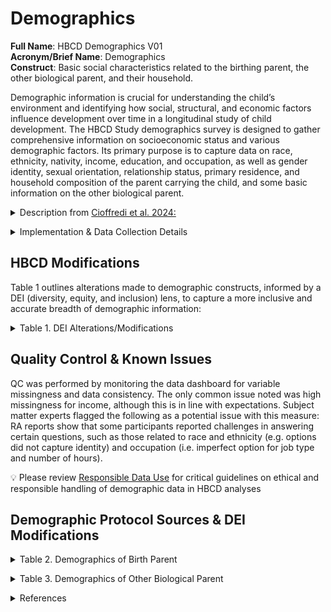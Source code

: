 # Demographics

**Full Name**: HBCD Demographics V01  
**Acronym/Brief Name**: Demographics  
**Construct**: Basic social characteristics related to the birthing parent, the other biological parent, and their household.  

Demographic information is crucial for understanding the child’s environment and identifying how social, structural, and economic factors influence development over time in a longitudinal study of child development. The HBCD Study demographics survey is designed to gather comprehensive information on socioeconomic status and various demographic factors. Its primary purpose is to capture data on race, ethnicity, nativity, income, education, and occupation, as well as gender identity, sexual orientation, relationship status, primary residence, and household composition of the parent carrying the child, and some basic information on the other biological parent. 

<p>
<details>  
  <summary>Description from <a href="https://doi.org/10.1016/j.dcn.2024.101429">Cioffredi et al. 2024:</a></summary>  
<br><i>The HBCD Demographics survey was designed to collect social and economic information including race, ethnicity, nativity, income, maternal education, and occupation, as well as to characterize gender identity, sexual orientation, relationship status, primary residence, and household composition. The household composition matrix asks for details on all household members including age, gender, relationship to the child, relationship to the primary caregiver, and time spent caring for the child. Participants and families who endorse no primary residence, or that they are living in a shelter or treatment facility, are not asked to complete the household matrix. The survey includes a limited set of questions on the child’s “other biological parent” (i.e., race, ethnicity, nativity, education, occupation), provided the respondent endorsed an item indicating that they could answer this set of questions. Although there are no direct questions about the primary caregiver’s spouse/partner in the demographics, details of this relationship can be found within the household composition roster. The questions on Occupation ask for detailed information about exposures to environmental toxicants.</i><br>
<br><i>Careful consideration was given to ensure that questions were inclusive of diverse populations and could capture a wide range of family structures and living situations that may impact child health outcomes. As a result, survey elements available within the PhenX Toolkit and other large-scale NIH studies were reviewed and modified by the Social and Environmental Determinants working group and the HBCD Diversity, Equity, and Inclusion (DEI) Committee to reduce bias and correct for embedded assumptions of heteronormative nuclear-family structures (see Table with sources below). Future demographics surveys will repeat survey elements from Visit 4 for both the primary caregiver and the child.</i>
</details>
</p>

<details>
<summary>Implementation & Data Collection Details</summary>
<ul>
<br>
<p><strong>Method of Administration</strong>: RA administered in person <br />
<strong>Child Specific/Unspecific Form</strong>: Child Unspecific <br />
<strong>Respondent:</strong> Adult Participant <br />
<strong>Visits</strong>: V01 <br />
<strong>Estimated length of time for completion</strong>: 10 minutes</p>
</details>

## HBCD Modifications

Table 1 outlines alterations made to demographic constructs, informed by a DEI (diversity, equity, and inclusion) lens, to capture a more inclusive and accurate breadth of demographic information:

<details>
  <summary>Table 1. DEI Alterations/Modifications</summary>
  <br>
  <table class="docutils">
    <thead>
      <tr>
        <th>Construct</th>
        <th>DEI Modifications</th>
      </tr>
    </thead>
    <tbody>
    <tr>
        <td>Marital & Relationship Status</td>
        <td><small><b>Alterations to reduce heteronormative bias:</b>
            <ul>
              <li>Combine "Divorced/Separated"</li>
              <li>"Never Married" replaced by "Single"</li>
              <li>"Member of an Unmarried Couple" replaced by "Partnered"</li>
            </ul>
          </small>
        </td>
      </tr>
      <tr>
        <td>Gender Identity</td>
        <td style="width: 500px; word-wrap: break-word; white-space: normal;">
          <small><strong>Alterations to reduce heteronormative bias:</strong><br>Transgender Man/Transgender Woman options moved to primary tier of 2-tier question</small></td>
      </tr>
      <tr>
        <td>Sexual Orientation</td>
        <td style="width: 500px; word-wrap: break-word; white-space: normal;">
        <small><strong>Inclusion of diverse response options</strong> to capture sexual orientation across three dimensions: attraction, identity, and behavior. Participant can select all that apply.</small></td>
      </tr>
      <tr>
        <td>Primary Residence</td>
        <td style="width: 500px; word-wrap: break-word; white-space: normal;"><small><strong>Destigmatization of diverse living situations:</strong> Inclusion of options for individuals in treatment facilities, shelters, or unhoused</small></td>
      </tr>
      <tr>
        <td>Household Roster</td>
        <td style="width: 500px; word-wrap: break-word; white-space: normal;">
          <small>
            <b>Alterations to reduce heteronormative bias and nuclear family assumptions:</b>
            <ul>
              <li>Changed "Sex" to "Gender"</li>
              <li>Included Non-Binary and Transexual options for Gender</li>
              <li>Expansion of family/caregiver roles</li>
            </ul>
          </small>
        </td>
      </tr>
      <tr>
        <td>Race/Ethnicity</td>
        <td style="width: 500px; word-wrap: break-word; white-space: normal;"><small><strong>Inclusion of diverse racial and ethnic categories</strong> aligned with proposed OMB recommendations, using a combined race and ethnicity variable with 7 response options. Participant can select all that apply</small></td>
      </tr>
        <td>Others Describe You</td>
        <td style="width: 500px; word-wrap: break-word; white-space: normal;"><small><strong>Include same 7 categories as the race and ethnicity question</strong></small></td>
      </tr>
      <tr>
        <td>Income</td>
        <td style="width: 500px; word-wrap: break-word; white-space: normal;"><small><strong>Alteration of household income brackets</strong></small></td>
      </tr>
    </tbody>
  </table>
 </details> 

## Quality Control & Known Issues
QC was performed by monitoring the data dashboard for variable missingness and data consistency. The only common issue noted was high missingness for income, although this is in line with expectations. Subject matter experts flagged the following as a potential issue with this measure: RA reports show that some participants reported challenges in answering certain questions, such as those related to race and ethnicity (e.g. options did not capture identity) and occupation (i.e. imperfect option for job type and number of hours). 

<div class="banner">
    <span class="emoji">💡</span>
    <span class="text">Please review <a href="../../resp_data_use">Responsible Data Use</a> for critical guidelines on ethical and responsible handling of demographic data in HBCD analyses</span>
</div>


## Demographic Protocol Sources & DEI Modifications
<details>
  <summary>Table 2. Demographics of Birth Parent</summary>
  <br>
  <table class="docutils">
    <thead>
      <tr>
        <th>Construct</th>
        <th>Source</th>
        <th>Citations</th>
      </tr>
    </thead>
    <tbody>
    <tr>
    <td style="width: 300px; word-wrap: break-word; white-space: normal;">Marital and Relationship Status</td>
    <td><a href="https://www.phenxtoolkit.org/protocols/view/10903">PhenX</a></td>
    <td style="width: 300px; word-wrap: break-word; white-space: normal;">Hamilton, et al. (2011)</td>
    </tr>
	<tr>
		<td>Gender Identity</td>
		<td><a href="https://www.phenxtoolkit.org/protocols/view/11801">PhenX</a></td>
		<td>Hamilton, et al. (2011)</td>
	</tr>
	<tr>
		<td>Sexual Orientation</td>
		<td><a href="https://www.phenxtoolkit.org/protocols/view/11701">PhenX</a></td>
		<td>Hamilton, et al. (2011)</td>
	</tr>
	<tr>
		<td>Primary Residence</td>
		<td>HBCD</td>
		<td>Cioffredi, et al. (2024)</td>
	</tr>
	<tr>
		<td>Years At Current Address</td>
		<td>HBCD</td>
		<td>Cioffredi, et al. (2024)</td>
	</tr>
	<tr>
		<td>Household Roster</td>
		<td><a href="https://echochildren.org/wp-content/uploads/2024/02/ROSTER_Participant_Roster_20231010_v03.00_training1.pdf">ECHO</a></td>
		<td>None available</td>
	</tr>
	<tr>
		<td>Birthplace and Heritage</td>
		<td><a href="https://www.phenxtoolkit.org/protocols/view/10201">PhenX</a></td>
		<td>Hamilton, et al. (2011)</td>
	</tr>
	<tr>
		<td>Years Living in the United States</td>
		<td><a href="https://www.phenxtoolkit.org/protocols/view/11201">PhenX</a></td>
		<td>Hamilton, et al. (2011)</td>
	</tr>
	<tr>
		<td>Race/Ethnicity</td>
		<td><a href="https://www.whitehouse.gov/omb/briefing-room/2024/03/28/omb-publishes-revisions-to-statistical-policy-directive-no-15-standards-for-maintaining-collecting-and-presenting-federal-data-on-race-and-ethnicity/">OMB</a></td>
		<td>Federal Register 2023</td>
	</tr>
	<tr>
		<td>Others Describe You</td>
		<td>BRFSS</td>
		<td>Jones et al. 2008</td>
	</tr>
	<tr>
		<td>Biological Parents Birthplace and Heritage</td>
		<td><a href="https://www.phenxtoolkit.org/protocols/view/10301">PhenX</a></td>
		<td>Hamilton, et al. (2011)</td>
	</tr>
	<tr>
		<td>Income</td>
		<td>ABCD</td>
		<td>Barch et al. 2017</td>
	</tr>
	<tr>
		<td>Educational Attainment</td>
		<td><a href="https://www.phenxtoolkit.org/protocols/view/11002">PhenX</a></td>
		<td>Hamilton, et al. (2011)</td>
	</tr>
	<tr>
		<td>Active-Duty Military</td>
		<td>HBCD</td>
		<td>Cioffredi, et al. (2024)</td>
	</tr>
	<tr>
		<td>Currently Work for Pay</td>
		<td>BFY</td>
		<td>Year 1 Protocol - G35, Mwork</td>
	</tr>
	<tr>
		<td>Total Hours of Work In Last Week</td>
		<td>HBCD</td>
		<td>Cioffredi, et al. (2024)</td>
	</tr>
	<tr>
		<td>JDP - All Jobs - Work 35+ hr/wk</td>
		<td>HBCD</td>
		<td>Cioffredi, et al. (2024)</td>
	</tr>
	<tr>
		<td>JDP - At Least One Job 20 hr/wk for 1 month</td>
		<td>HBCD</td>
		<td>Cioffredi, et al. (2024)</td>
	</tr>
	<tr>
		<td>JDP - Type of Work</td>
		<td>HBCD</td>
		<td>Cioffredi, et al. (2024)</td>
	</tr>
	<tr>
		<td>JDP - Job Start/Stop Dates</td>
		<td>HBCD</td>
		<td>Cioffredi, et al. (2024)</td>
	</tr>
	<tr>
		<td>JDP - Typical Hours/Week</td>
		<td>HBCD</td>
		<td>Cioffredi, et al. (2024)</td>
	</tr>
	<tr>
		<td>JDP - Shift Schedule</td>
		<td>BFY</td>
		<td>Year 1 Protocol - G39, SchedMain</td>
	</tr>
    </tbody>
  </table>
<small>   
ECHO: Environmental Influences On Child Health Outcomes<br> 
OMB: Office of Management And Budget<br> 
BRFSS: Behavioral Risk Factor Surveillance System<br>
ABCD: Adolescent Brain Child Development Study<br>
BFY: Baby's First Years
</small>
</details>


<p>
<details>
<summary>Table 3. Demographics of Other Biological Parent</summary>
<br>
<table>
<thead>
    <tr>
    <th>Construct</th>
    <th>Source</th>
    <th>Citations</th>
    </tr>
</thead>
    <tbody>
<tr>
    <td style="width: 350px; word-wrap: break-word; white-space: normal;">Age</td>
    <td>HBCD</td>
    <td style="width: 300px; word-wrap: break-word; white-space: normal;">Cioffredi, et al. (2024)</td>
</tr>
<tr>
    <td>Race/Ethnicity</td>
    <td><a href="https://www.whitehouse.gov/omb/briefing-room/2024/03/28/omb-publishes-revisions-to-statistical-policy-directive-no-15-standards-for-maintaining-collecting-and-presenting-federal-data-on-race-and-ethnicity/">OMB</a></td>
    <td>Federal Register 2023</td>
</tr>
<tr>
    <td>Birthplace and Heritage</td>
    <td><a href="https://www.phenxtoolkit.org/protocols/view/10201">PhenX</a></td>
    <td>Hamilton, et al. (2011)</td>
</tr>
<tr>
    <td>Years Living in The United States</td>
    <td><a href="https://www.phenxtoolkit.org/protocols/view/11201">PhenX</a></td>
    <td>Hamilton, et al. (2011)</td>
</tr>
<tr>
    <td>Biological Parents Country of Origin</td>
    <td><a href="https://www.phenxtoolkit.org/protocols/view/10301">PhenX</a></td>
    <td>Hamilton, et al. (2011)</td>
</tr>
<tr>
    <td>Education</td>
    <td><a href="https://www.phenxtoolkit.org/protocols/view/11002">PhenX</a></td>
    <td>Hamilton, et al. (2011)</td>
</tr>
<tr>
    <td>Job At Conception - Work for Pay</td>
    <td>HBCD</td>
    <td>Cioffredi, et al. (2024)</td>
</tr>
<tr>
    <td>Job At Conception - Type of Work</td>
    <td>HBCD</td>
    <td>Cioffredi, et al. (2024)</td>
</tr>
<tr>
    <td>Job At Conception - Full Time/ Part Time</td>
    <td>HBCD</td>
    <td>Cioffredi, et al. (2024)</td>
</tr>
<tr>
    <td>Active-Duty Military</td>
    <td>HBCD</td>
    <td>Cioffredi, et al. (2024)</td>
</tr>
<tr>
    <td>Help Out Financially</td>
    <td>HBCD</td>
    <td>Cioffredi, et al. (2024)</td>
</tr>
</tbody>
</table>
</details>
</p>


<details class="collapsible references">
  <summary class="references">References</summary>
 <ul>
    <li>Barch, D. M., Albaugh, M. D., Avenevoli, S., Chang, L., Clark, D. B., Glantz, M. D., Hudziak, J. J., Jernigan, T. L., Tapert, S. F., Yurgelun-Todd, D., Alia-Klein, N., Potter, A. S., Paulus, M. P., Prouty, D., Zucker, R. A., & Sher, K. J. (2018). Demographic, physical and mental health assessments in the adolescent brain and cognitive development study: Rationale and description. <em>Developmental Cognitive Neuroscience</em>, 32, 55–66. <a href="https://doi.org/10.1016/j.dcn.2017.10.010" target="_blank">https://doi.org/10.1016/j.dcn.2017.10.010</a></li>
    <li>Cioffredi, L.-A., Yerby, L. G., Burris, H. H., Cole, K. M., Engel, S. M., Murray, T. M., Slopen, N., Volk, H. E., Acheson, A., & HBCD Social and Environmental Determinants Working Group. (2024). Assessing prenatal and early childhood social and environmental determinants of health in the HEALthy Brain and Child Development Study (HBCD). <em>Developmental Cognitive Neuroscience</em>, 69(101429), 101429. <a href="https://doi.org/10.1016/j.dcn.2024.101429" target="_blank">https://doi.org/10.1016/j.dcn.2024.101429</a></li>
    <li>Federal Register. (2023, January 27). Initial Proposals For Updating OMB’s Race and Ethnicity Statistical Standards (<a href="https://www.federalregister.gov/documents/2023/01/27/2023-01635/initial-proposals-for-updating-ombs-race-and-ethnicity-statistical-standards" target="_blank">Document No. 2023-01635</a>). 88 FR 5375-5384.</li>
    <li>Hamilton, C. M., Strader, L. C., Pratt, J. G., Maiese, D., Hendershot, T., Kwok, R. K., Hammond, J. A., Huggins, W., Jackman, D., Pan, H., Nettles, D. S., Beaty, T. H., Farrer, L. A., Kraft, P., Marazita, M. L., Ordovas, J. M., Pato, C. N., Spitz, M. R., Wagener, D., … Haines, J. (2011). The PhenX Toolkit: get the most from your measures. <em>American Journal of Epidemiology</em>, 174(3), 253–260. <a href="https://doi.org/10.1093/aje/kwr193" target="_blank">https://doi.org/10.1093/aje/kwr193</a></li>
    <li>Jones, C. P., Truman, B. I., Elam-Evans, L. D., Jones, C. A., Jones, C. Y., Jiles, R., Rumisha, S. F., & Perry, G. S. (2008). Using “socially assigned race” to probe white advantages in health status. <em>Ethnicity & Disease</em>, 18(4), 496–504. <a href="https://www.ncbi.nlm.nih.gov/pubmed/19157256" target="_blank">https://www.ncbi.nlm.nih.gov/pubmed/19157256</a></li>
  </ul>
</details>
